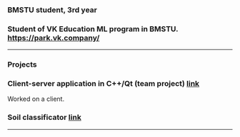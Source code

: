 ### BMSTU student, 3rd year
### Student of VK Education ML program in BMSTU. https://park.vk.company/
---
### Projects

### Client-server application in C++/Qt (team project) [link](https://github.com/cpp-park-vk-education/2023_1_Rabotyagi)
Worked on a client.

### Soil classificator [link](https://github.com/IlyaKasiutin/soil_classificator)
---



